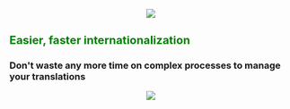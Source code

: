<p align="center">
 <img src="https://github.com/stephanebouget/powo/assets/13203455/f0fe6ee9-44e1-46db-a061-f79ac314ba8b" />
</p>
<h1 style="color:green;font-weight:700;font-size:20px" >Easier, faster internationalization</h1>
<h3>Don't waste any more time on complex processes to manage your translations</h3>
<p align="center">
  <img src="https://github.com/stephanebouget/powo/assets/13203455/e2693fd1-1e19-4d2d-b586-1b0fe6f767df" />
</p>
